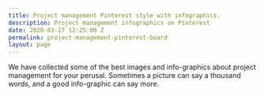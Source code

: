 ```yaml
---
title: Project management Pinterest style with infographics.
description: Project management infographics on Pinterest
date: 2020-03-27 12:25:00 Z
permalink: project-management-pinterest-board
layout: page
---
```


We have collected some of the best images and info-graphics about project management for your perusal. Sometimes a picture can say a thousand words, and a good info-graphic can say more.

<p><a data-pin-do="embedBoard" data-pin-board-width="700" data-pin-scale-height="240" data-pin-scale-width="80" href="https://www.pinterest.co.uk/simpris/project-management/"></a><br />
<script async="" defer="" src="//assets.pinterest.com/js/pinit.js"></script></p>